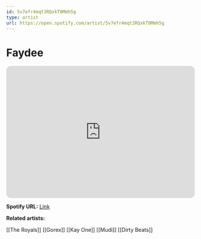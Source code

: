 ```yaml
---
id: 5v7efr4mqt3RQxkT0Mmh5g
type: artist
url: https://open.spotify.com/artist/5v7efr4mqt3RQxkT0Mmh5g
---
```

# Faydee

<iframe style="border-radius:12px" src="https://open.spotify.com/embed/artist/5v7efr4mqt3RQxkT0Mmh5g" width="100%" height="352" frameBorder="0" allowfullscreen="" allow="autoplay; clipboard-write; encrypted-media; fullscreen; picture-in-picture" loading="lazy"></iframe>

**Spotify URL:** [Link](https://open.spotify.com/artist/5v7efr4mqt3RQxkT0Mmh5g)

**Related artists:**

[[The Royals]]
[[Gorex]]
[[Kay One]]
[[Mudi]]
[[Dirty Beats]]
